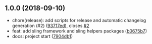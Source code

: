 <a name="1.0.0"></a>
## 1.0.0 (2018-09-10)

* chore(release): add scripts for release and automatic changelog generation (#2) ([93717ed](https://github.com/stone-payments/sling-framework/commit/93717ed)), closes [#2](https://github.com/stone-payments/sling-framework/issues/2)
* feat: add sling framework and sling helpers packages ([b0675b7](https://github.com/stone-payments/sling-framework/commit/b0675b7))
* docs: project start ([7904db1](https://github.com/stone-payments/sling-framework/commit/7904db1))



